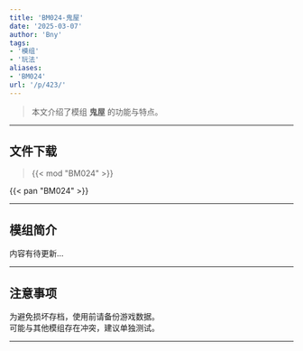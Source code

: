 ```yaml
---
title: 'BM024-鬼屋'
date: '2025-03-07'
author: 'Bny'
tags:
- '模组'
- '玩法'
aliases:
- 'BM024'
url: '/p/423/'
---
```


> 本文介绍了模组 **鬼屋** 的功能与特点。

---

## 文件下载  

> {{< mod "BM024" >}}  

{{< pan "BM024" >}}  

---

## 模组简介

>  
内容有待更新...  

---

## 注意事项

>  
为避免损坏存档，使用前请备份游戏数据。  
可能与其他模组存在冲突，建议单独测试。  

---

